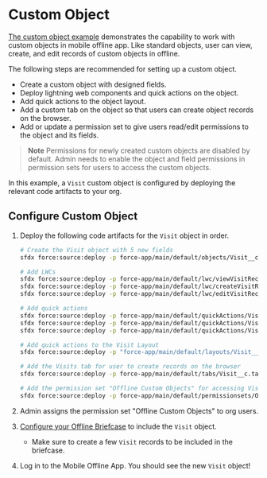 # Custom Object

[The custom object example](../force-app/main/default/objects/Visit__c) demonstrates the capability to work with custom objects in mobile offline app. Like standard objects, user can view, create, and edit records of custom objects in offline.

The following steps are recommended for setting up a custom object.
- Create a custom object with designed fields.
- Deploy lightning web components and quick actions on the object.
- Add quick actions to the object layout.
- Add a custom tab on the object so that users can create object records on the browser.
- Add or update a permission set to give users read/edit permissions to the object and its fields.

> **Note**
> Permissions for newly created custom objects are disabled by default. Admin needs to enable the object and field permissions in permission sets for users to access the custom objects. 

In this example, a `Visit` custom object is configured by deploying the relevant code artifacts to your org.

## Configure Custom Object

1. Deploy the following code artifacts for the `Visit` object in order.

    ```sh
    # Create the Visit object with 5 new fields
    sfdx force:source:deploy -p force-app/main/default/objects/Visit__c

    # Add LWCs
    sfdx force:source:deploy -p force-app/main/default/lwc/viewVisitRecord
    sfdx force:source:deploy -p force-app/main/default/lwc/createVisitRecord
    sfdx force:source:deploy -p force-app/main/default/lwc/editVisitRecord

    # Add quick actions
    sfdx force:source:deploy -p force-app/main/default/quickActions/Visit__c.view.quickAction-meta.xml
    sfdx force:source:deploy -p force-app/main/default/quickActions/Visit__c.create.quickAction-meta.xml
    sfdx force:source:deploy -p force-app/main/default/quickActions/Visit__c.edit.quickAction-meta.xml

    # Add quick actions to the Visit Layout
    sfdx force:source:deploy -p "force-app/main/default/layouts/Visit__c-Visit Layout.layout-meta.xml"

    # Add the Visits tab for user to create records on the browser
    sfdx force:source:deploy -p force-app/main/default/tabs/Visit__c.tab-meta.xml

    # Add the permission set "Offline Custom Objects" for accessing Visit object
    sfdx force:source:deploy -p force-app/main/default/permissionsets/Offline_Custom_Objects.permissionset-meta.xml
    ``` 

2. Admin assigns the permission set "Offline Custom Objects" to org users.

3. [Configure your Offline Briefcase](../README.md#define-an-offline-briefcase) to include the `Visit` object. 
    - Make sure to create a few `Visit` records to be included in the briefcase.

4. Log in to the Mobile Offline App. You should see the new `Visit` object!

